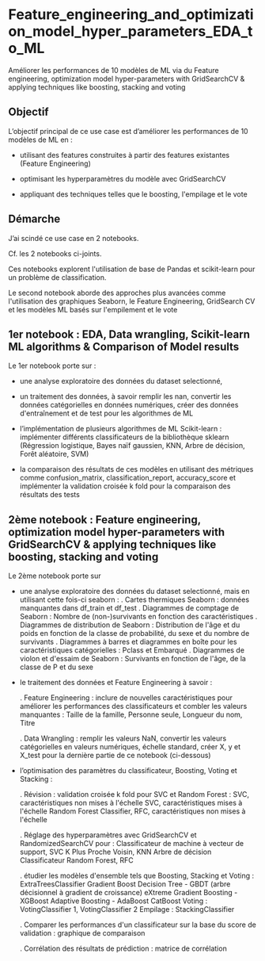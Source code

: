 # Feature_engineering_and_optimization_model_hyper_parameters_EDA_to_ML
Améliorer les performances de 10 modèles de ML via du Feature engineering, optimization model hyper-parameters with GridSearchCV &amp; applying techniques like boosting, stacking and voting



## Objectif

L’objectif principal de ce use case est d’améliorer les performances de 10 modèles de ML en :

- utilisant des features construites à partir des features existantes (Feature Engineering)

- optimisant les hyperparamètres du modèle avec GridSearchCV

- appliquant des techniques telles que le boosting, l'empilage et le vote




## Démarche 

J’ai scindé ce use case en 2 notebooks.

Cf. les 2 notebooks ci-joints.

Ces notebooks explorent l'utilisation de base de Pandas et scikit-learn pour un problème de classification.

Le second notebook aborde des approches plus avancées comme l'utilisation des graphiques Seaborn, le Feature Engineering, GridSearch CV et les modèles ML basés sur l'empilement et le vote




## 1er notebook : EDA, Data wrangling, Scikit-learn ML algorithms & Comparison of Model results

Le 1er notebook porte sur :
- une analyse exploratoire des données du dataset selectionné,
- un traitement des données, à savoir remplir les nan, convertir les données catégorielles en données numériques, créer des données d'entraînement et de test pour les algorithmes de ML

- l’implémentation de plusieurs algorithmes de ML Scikit-learn : implémenter différents classificateurs de la bibliothèque sklearn (Régression logistique, Bayes naïf gaussien, KNN, Arbre de décision, Forêt aléatoire, SVM)
- la comparaison des résultats de ces modèles en utilisant des métriques comme confusion_matrix, classification_report, accuracy_score et implémenter la validation croisée k fold pour la comparaison des résultats des tests




## 2ème notebook : Feature engineering, optimization model hyper-parameters with GridSearchCV & applying techniques like boosting, stacking and voting

Le 2ème notebook porte sur 
- une analyse exploratoire des données du dataset selectionné, mais en utilisant cette fois-ci seaborn :
    . Cartes thermiques Seaborn : données manquantes dans df_train et df_test
    . Diagrammes de comptage de Seaborn : Nombre de (non-)survivants en fonction des caractéristiques
    . Diagrammes de distribution de Seaborn : Distribution de l'âge et du poids en fonction de la classe de probabilité, du sexe et du nombre de survivants
    . Diagrammes à barres et diagrammes en boîte pour les caractéristiques catégorielles : Pclass et Embarqué
    . Diagrammes de violon et d'essaim de Seaborn : Survivants en fonction de l'âge, de la classe de P et du sexe


- le traitement des données et Feature Engineering à savoir :

    . Feature Engineering : inclure de nouvelles caractéristiques pour améliorer les performances des classificateurs et combler les valeurs manquantes :
    Taille de la famille, Personne seule, Longueur du nom, Titre

    . Data Wrangling : remplir les valeurs NaN, convertir les valeurs catégorielles en valeurs numériques, échelle standard, créer X, y et X_test pour la dernière partie de ce notebook (ci-dessous)


- l’optimisation des paramètres du classificateur, Boosting, Voting et Stacking :

    . Révision : validation croisée k fold pour SVC et Random Forest :
    SVC, caractéristiques non mises à l'échelle
    SVC, caractéristiques mises à l'échelle
    Random Forest Classifier, RFC, caractéristiques non mises à l'échelle

    . Réglage des hyperparamètres avec GridSearchCV et RandomizedSearchCV pour :
    Classificateur de machine à vecteur de support, SVC
    K Plus Proche Voisin, KNN
    Arbre de décision
    Classificateur Random Forest, RFC

    . étudier les modèles d'ensemble tels que Boosting, Stacking et Voting :
    ExtraTreesClassifier
    Gradient Boost Decision Tree - GBDT (arbre décisionnel à gradient de croissance)
    eXtreme Gradient Boosting - XGBoost
    Adaptive Boosting - AdaBoost
    CatBoost
    Voting : VotingClassifier 1, VotingClassifier 2
    Empilage : StackingClassifier

    . Comparer les performances d'un classificateur sur la base du score de validation : graphique de comparaison

    . Corrélation des résultats de prédiction : matrice de corrélation

















